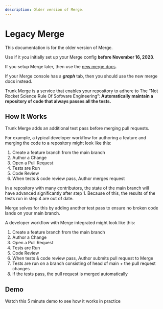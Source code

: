 ```yaml
---
description: Older version of Merge.
---
```


# Legacy Merge

This documentation is for the older version of Merge.

Use if it you initially set up your Merge config **before November 16, 2023**.

If you setup Merge later, then use the [new merge docs](https://docs.trunk.io/merge).

If your Merge console has a _**graph**_ tab, then you should use the new merge docs instead.

Trunk Merge is a service that enables your repository to adhere to The “Not Rocket Science Rule Of Software Engineering”: **Automatically maintain a repository of code that always passes all the tests.**

## How It Works

Trunk Merge adds an additional test pass before merging pull requests.

For example, a typical developer workflow for authoring a feature and merging the code to a repository might look like this:

1. Create a feature branch from the main branch
2. Author a Change
3. Open a Pull Request
4. Tests are Run
5. Code Review
6. When tests & code review pass, Author merges request

In a repository with many contributors, the state of the main branch will have advanced significantly after step 1. Because of this, the results of the tests run in step 4 are out of date.

Merge solves for this by adding another test pass to ensure no broken code lands on your main branch.

A developer workflow with Merge integrated might look like this:

1. Create a feature branch from the main branch
2. Author a Change
3. Open a Pull Request
4. Tests are Run
5. Code Review
6. When tests & code review pass, Author submits pull request to Merge
7. Tests are run on a branch consisting of head of main + the pull request changes
8. If the tests pass, the pull request is merged automatically

## Demo

Watch this 5 minute demo to see how it works in practice
